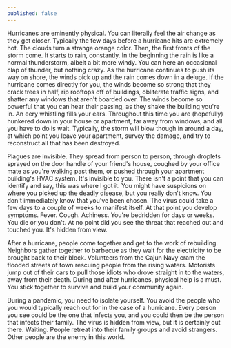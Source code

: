 ```yaml
---
published: false
---
```

Hurricanes are eminently physical. You can literally feel the air change as they get closer. Typically the few days before a hurricane hits are extremely hot. The clouds turn a strange orange color. Then, the first fronts of the storm come. It starts to rain, constantly. In the beginning the rain is like a normal thunderstorm, albeit a bit more windy. You can here an occasional clap of thunder, but nothing crazy. As the hurricane continues to push its way on shore, the winds pick up and the rain comes down in a deluge. If the hurricane comes directly for you, the winds become so strong that they crack trees in half, rip rooftops off of buildings, obliterate traffic signs, and shatter any windows that aren't boarded over. The winds become so powerful that you can hear their passing, as they shake the building you're in. An eery whistling fills your ears. Throughout this time you are (hopefully) hunkered down in your house or apartment, far away from windows, and all you have to do is wait. Typically, the storm will blow though in around a day, at which point you leave your apartment, survey the damage, and try to reconstruct all that has been destroyed.

Plagues are invisible. They spread from person to person, through droplets sprayed on the door handle of your friend's house,  coughed by your office mate as you're walking past them, or pushed through your apartment building's HVAC system. It's invisible to you. There isn't a point that you can identify and say, this was where I got it. You might have suspicions on where you picked up the deadly disease, but you really don't know. You don't immediately know that you've been chosen. The virus could take a few days to a couple of weeks to manifest itself. At that point you develop symptoms. Fever. Cough. Achiness. You're bedridden for days or weeks. You die or you don't. At no point did you see the threat that reached out and touched you. It's hidden from view. 

After a hurricane, people come together and get to the work of rebuilding. Neighbors gather together to barbecue as they wait for the electricity to be brought back to their block. Volunteers from the Cajun Navy cram the flooded streets of town rescuing people from the rising waters. Motorists jump out of their cars to pull those idiots who drove straight in to the waters, away from their death. During and after hurricanes, physical help is a must. You stick together to survive and build your community again. 

During a pandemic, you need to isolate yourself. You avoid the people who you would typically reach out for in the case of a hurricane. Every person you see could be the one that infects you, and you could then be the person that infects their family. The virus is hidden from view, but it is certainly out there. Waiting. People retreat into their family groups and avoid strangers. Other people are the enemy in this world.
